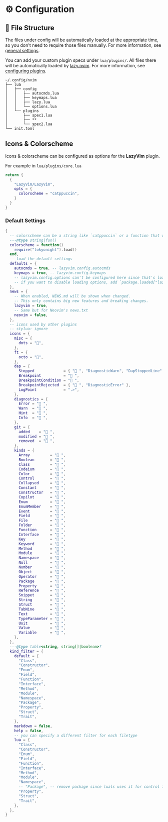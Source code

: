 # ⚙️ Configuration

## 📂 File Structure

The files under config will be automatically loaded at the appropriate time,
so you don't need to require those files manually. For more information, see [general settings](./configuration/general).

You can add your custom plugin specs under `lua/plugins/`. All files there
will be automatically loaded by [lazy.nvim](https://github.com/folke/lazy.nvim).
For more information, see [configuring plugins](/configuration/plugins).

```text {4-7,9-11}
~/.config/nvim
├── lua
│   ├── config
│   │   ├── autocmds.lua
│   │   ├── keymaps.lua
│   │   ├── lazy.lua
│   │   └── options.lua
│   └── plugins
│       ├── spec1.lua
│       ├── **
│       └── spec2.lua
└── init.toml
```

## Icons & Colorscheme

Icons & colorscheme can be configured as options for the **LazyVim** plugin.

For example in `lua/plugins/core.lua`

```lua
return {
  {
    "LazyVim/LazyVim",
    opts = {
      colorscheme = "catppuccin",
    }
  }
}
```

### Default Settings

<!-- config:start -->

```lua
{
  -- colorscheme can be a string like `catppuccin` or a function that will load the colorscheme
  ---@type string|fun()
  colorscheme = function()
    require("tokyonight").load()
  end,
  -- load the default settings
  defaults = {
    autocmds = true, -- lazyvim.config.autocmds
    keymaps = true, -- lazyvim.config.keymaps
    -- lazyvim.config.options can't be configured here since that's loaded before lazyvim setup
    -- if you want to disable loading options, add `package.loaded["lazyvim.config.options"] = true` to the top of your init.lua
  },
  news = {
    -- When enabled, NEWS.md will be shown when changed.
    -- This only contains big new features and breaking changes.
    lazyvim = true,
    -- Same but for Neovim's news.txt
    neovim = false,
  },
  -- icons used by other plugins
  -- stylua: ignore
  icons = {
    misc = {
      dots = "󰇘",
    },
    ft = {
      octo = "",
    },
    dap = {
      Stopped             = { "󰁕 ", "DiagnosticWarn", "DapStoppedLine" },
      Breakpoint          = " ",
      BreakpointCondition = " ",
      BreakpointRejected  = { " ", "DiagnosticError" },
      LogPoint            = ".>",
    },
    diagnostics = {
      Error = " ",
      Warn  = " ",
      Hint  = " ",
      Info  = " ",
    },
    git = {
      added    = " ",
      modified = " ",
      removed  = " ",
    },
    kinds = {
      Array         = " ",
      Boolean       = "󰨙 ",
      Class         = " ",
      Codeium       = "󰘦 ",
      Color         = " ",
      Control       = " ",
      Collapsed     = " ",
      Constant      = "󰏿 ",
      Constructor   = " ",
      Copilot       = " ",
      Enum          = " ",
      EnumMember    = " ",
      Event         = " ",
      Field         = " ",
      File          = " ",
      Folder        = " ",
      Function      = "󰊕 ",
      Interface     = " ",
      Key           = " ",
      Keyword       = " ",
      Method        = "󰊕 ",
      Module        = " ",
      Namespace     = "󰦮 ",
      Null          = " ",
      Number        = "󰎠 ",
      Object        = " ",
      Operator      = " ",
      Package       = " ",
      Property      = " ",
      Reference     = " ",
      Snippet       = " ",
      String        = " ",
      Struct        = "󰆼 ",
      TabNine       = "󰏚 ",
      Text          = " ",
      TypeParameter = " ",
      Unit          = " ",
      Value         = " ",
      Variable      = "󰀫 ",
    },
  },
  ---@type table<string, string[]|boolean>?
  kind_filter = {
    default = {
      "Class",
      "Constructor",
      "Enum",
      "Field",
      "Function",
      "Interface",
      "Method",
      "Module",
      "Namespace",
      "Package",
      "Property",
      "Struct",
      "Trait",
    },
    markdown = false,
    help = false,
    -- you can specify a different filter for each filetype
    lua = {
      "Class",
      "Constructor",
      "Enum",
      "Field",
      "Function",
      "Interface",
      "Method",
      "Module",
      "Namespace",
      -- "Package", -- remove package since luals uses it for control flow structures
      "Property",
      "Struct",
      "Trait",
    },
  },
}
```

<!-- config:end -->
